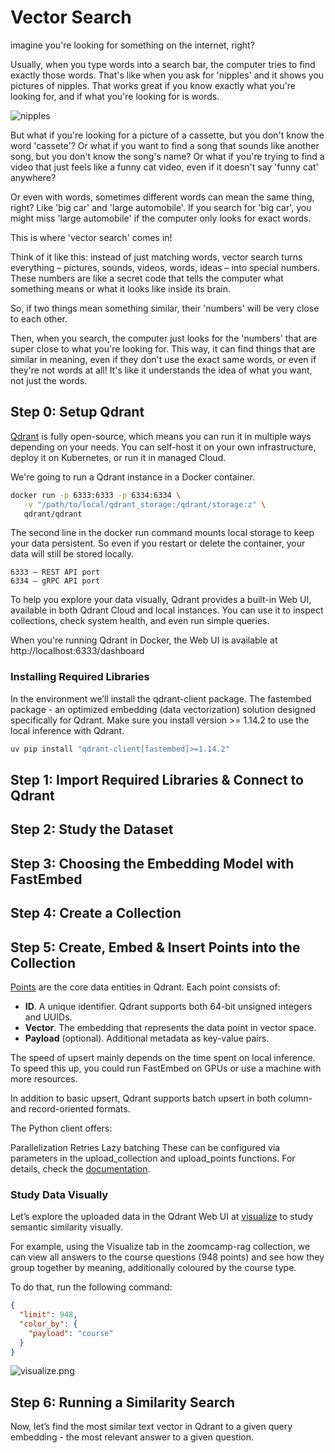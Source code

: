 # Vector Search 

imagine you're looking for something on the internet, right?

Usually, when you type words into a search bar, the computer tries to find exactly those words. That's like when you ask for 'nipples' and it shows you pictures of nipples. That works great if you know exactly what you're looking for, and if what you're looking for is words.

![nipples](assets/nipples-one.jpg)

But what if you're looking for a picture of a cassette, but you don't know the word 'cassete'? Or what if you want to find a song that sounds like another song, but you don't know the song's name? Or what if you're trying to find a video that just feels like a funny cat video, even if it doesn't say 'funny cat' anywhere?

Or even with words, sometimes different words can mean the same thing, right? Like 'big car' and 'large automobile'. If you search for 'big car', you might miss 'large automobile' if the computer only looks for exact words.

This is where 'vector search' comes in!

Think of it like this: instead of just matching words, vector search turns everything – pictures, sounds, videos, words, ideas – into special numbers. These numbers are like a secret code that tells the computer what something means or what it looks like inside its brain.

So, if two things mean something similar, their 'numbers' will be very close to each other.

Then, when you search, the computer just looks for the 'numbers' that are super close to what you're looking for. This way, it can find things that are similar in meaning, even if they don't use the exact same words, or even if they're not words at all! It's like it understands the idea of what you want, not just the words.

## Step 0: Setup Qdrant
[Qdrant](https://qdrant.tech/) is fully open-source, which means you can run it in multiple ways depending on your needs.
You can self-host it on your own infrastructure, deploy it on Kubernetes, or run it in managed Cloud.

We're going to run a Qdrant instance in a Docker container.

```bash
docker run -p 6333:6333 -p 6334:6334 \
   -v "/path/to/local/qdrant_storage:/qdrant/storage:z" \
   qdrant/qdrant
```
The second line in the docker run command mounts local storage to keep your data persistent. So even if you restart or delete the container, your data will still be stored locally.

```
6333 – REST API port
6334 – gRPC API port
```

To help you explore your data visually, Qdrant provides a built-in Web UI, available in both Qdrant Cloud and local instances. You can use it to inspect collections, check system health, and even run simple queries.

When you're running Qdrant in Docker, the Web UI is available at http://localhost:6333/dashboard

### Installing Required Libraries

In the environment we’ll install the qdrant-client package.
The fastembed package - an optimized embedding (data vectorization) solution designed specifically for Qdrant. Make sure you install version >= 1.14.2 to use the local inference with Qdrant.

```bash
uv pip install "qdrant-client[fastembed]>=1.14.2"
```

## Step 1: Import Required Libraries & Connect to Qdrant
## Step 2: Study the Dataset
## Step 3: Choosing the Embedding Model with FastEmbed
## Step 4: Create a Collection
## Step 5: Create, Embed & Insert Points into the Collection

[Points](https://qdrant.tech/documentation/concepts/points/#points) are the core data entities in Qdrant. Each point consists of:

- **ID**. A unique identifier. Qdrant supports both 64-bit unsigned integers and UUIDs.
- **Vector**. The embedding that represents the data point in vector space.
- **Payload** (optional). Additional metadata as key-value pairs.

The speed of upsert mainly depends on the time spent on local inference.
To speed this up, you could run FastEmbed on GPUs or use a machine with more resources.

In addition to basic upsert, Qdrant supports batch upsert in both column- and record-oriented formats.

The Python client offers:

Parallelization
Retries
Lazy batching
These can be configured via parameters in the upload_collection and upload_points functions.
For details, check the [documentation](https://qdrant.tech/documentation/concepts/points/#upload-points).

### Study Data Visually
Let’s explore the uploaded data in the Qdrant Web UI at [visualize](http://localhost:6333/dashboard#/collections/zoomcamp-rag/visualize) to study semantic similarity visually.

For example, using the Visualize tab in the zoomcamp-rag collection, we can view all answers to the course questions (948 points) and see how they group together by meaning, additionally coloured by the course type.

To do that, run the following command:

```json
{
  "limit": 948,
  "color_by": {
    "payload": "course"
  }
}
```

![visualize.png](assets/visualize.png)

## Step 6: Running a Similarity Search

Now, let’s find the most similar text vector in Qdrant to a given query embedding - the most relevant answer to a given question.
